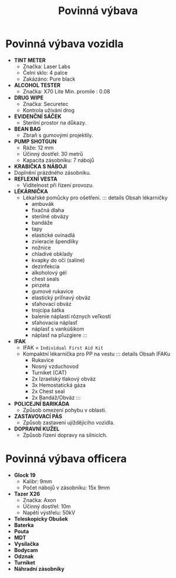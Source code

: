 ﻿---
title: Povinná výbava
description: Seznamn povinných výbav pro officera a vozidlo
---

# Povinná výbava vozidla

- **TINT METER**
  - Značka: Laser Labs
  - Čelní sklo: 4 palce
  - Zakázáno: Pure black  
- **ALCOHOL TESTER**
  - Značka: X70 Lite Min. promile : 0.08
- **DRUG WIPE**
  - Značka: Securetec
  - Kontrola užívání drog
- **EVIDENČNÍ SÁČEK**
  - Sterilní prostor na důkazy.  
- **BEAN BAG**
  - Zbraň s gumovými projektily.  
- **PUMP SHOTGUN**
  - Ráže: 12 mm
  - Účinný dostřel: 30 metrů
  - Kapacita zásobníku: 7 nábojů  
- **KRABIČKA S NÁBOJI**
- Doplnění prázdného zásobníku.
- **REFLEXNÍ VESTA**
  - Viditelnost při řízení provozu.
- **LÉKÁRNIČKA**
  - Lékařské pomůcky pro ošetření.
  ::: details Obsah lékarničky
    - ambuvák
    - fixačná dlaha
    - sterilné obväzy
    - bandáže
    - tapy
    - elastické ovínadlá
    - zvieracie špendlíky
    - nožnice
    - chladivé obklady
    - kvapky do očí (saline)
    - dezinfekcia
    - alkoholový gél
    - chest seals
    - pinzeta
    - gumové rukavice
    - elastický priľnavý obväz
    - sťahovací obväz
    - trojcípa šatka
    - balenie náplastí rôznych veľkostí
    - sťahovacia náplasť
    - náplasť s vankúšikom
    - náplasť na pľuzgiere
  :::
- **IFAK**
  - IFAK = `Individual First Aid Kit`
  - Kompaktní lékarnička pro PP na vestu
  ::: details Obsah IFAKu
    - Rukavice
    - Nosný vzduchovod
    - Turniket (CAT)
    - 2x Izraelský tlakový obväz
    - 3x Hemostatická gáza
    - 2x Chest seal
    - 2x Bandáž/Obväz
  :::
- **POLICEJNÍ BARIKÁDA**
  - Způsob omezení pohybu v oblasti.  
- **ZASTAVOVACÍ PÁS**
  - Způsob zastavení ujíždějícího vozidla.
- **DOPRAVNÍ KUŽEL**
  - Způsob řízení dopravy na silnicích.

# Povinná výbava officera

- **Glock 19**
  - Kalibr: 9mm
  - Počet nábojů v zásobníku: 15x 9mm
- **Tazer X26**
  - Značka: Axon
  - Účinný dostřel: 10m
  - Napětí výstřelu: 50kV
- **Teleskopicky Obušek**
- **Baterka**
- **Pouta**
- **MDT**
- **Vysílačka**
- **Bodycam**
- **Odznak**
- **Turniket**
- **Náhradní zásobníky**
